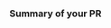 <!-- See https://manabie.atlassian.net/l/cp/HpHNPpFb for more info on running CI on backend. -->

### Summary of your PR
